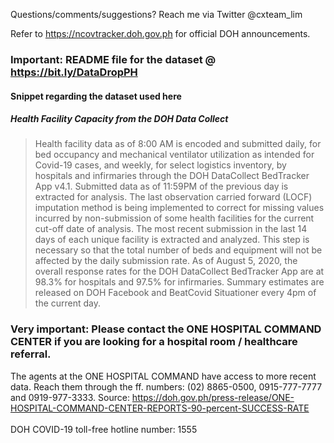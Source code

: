 Questions/comments/suggestions? Reach me via Twitter @cxteam_lim

Refer to https://ncovtracker.doh.gov.ph for official DOH announcements.<br>

### Important: README file for the dataset @ https://bit.ly/DataDropPH

#### Snippet regarding the dataset used here
##### Health Facility Capacity from the DOH Data Collect
> Health facility data as of 8:00 AM is encoded and submitted daily, for bed occupancy and
> mechanical ventilator utilization as intended for Covid-19 cases, and weekly, for select
> logistics inventory, by hospitals and infirmaries through the DOH DataCollect BedTracker
> App v4.1.
> Submitted data as of 11:59PM of the previous day is extracted for analysis. The last
> observation carried forward (LOCF) imputation method is being implemented to correct for
> missing values incurred by non-submission of some health facilities for the current cut-off
> date of analysis. The most recent submission in the last 14 days of each unique facility is
> extracted and analyzed. This step is necessary so that the total number of beds and equipment
> will not be affected by the daily submission rate. As of August 5, 2020, the overall response
> rates for the DOH DataCollect BedTracker App are at 98.3% for hospitals and 97.5% for
> infirmaries. Summary estimates are released on DOH Facebook and BeatCovid Situationer
> every 4pm of the current day.

### Very important: Please contact the ONE HOSPITAL COMMAND CENTER if you are looking for a hospital room / healthcare referral.
The agents at the ONE HOSPITAL COMMAND have access to more recent data. Reach them through the ff. numbers:
(02) 8865-0500, 0915-777-7777 and 0919-977-3333. Source:
https://doh.gov.ph/press-release/ONE-HOSPITAL-COMMAND-CENTER-REPORTS-90-percent-SUCCESS-RATE <br><br>
DOH COVID-19 toll-free hotline number: 1555 
